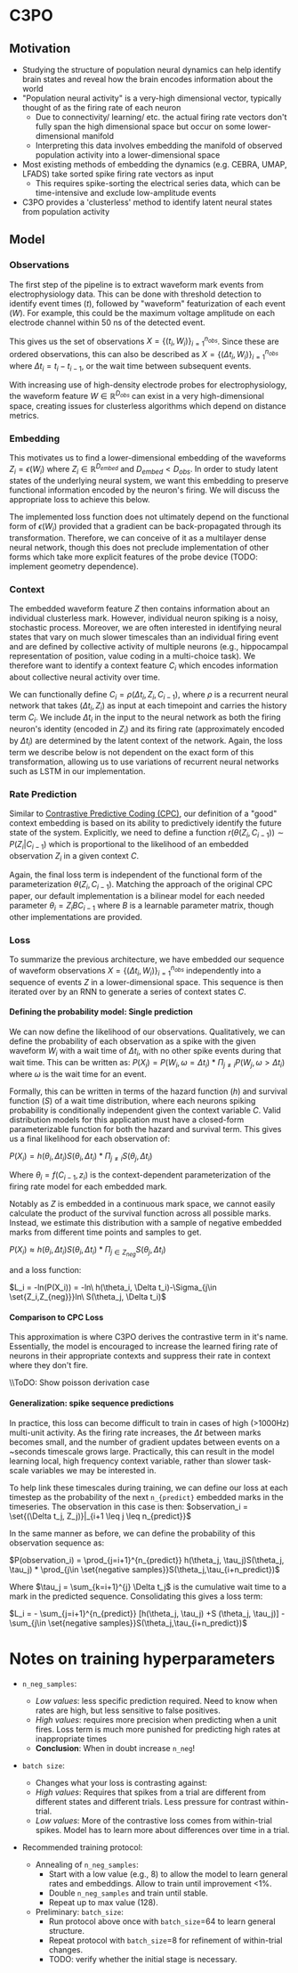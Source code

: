 # C3PO

## Motivation

- Studying the structure of population neural dynamics can help identify brain states and reveal how the brain encodes information about the world
- "Population neural activity" is a very-high dimensional vector, typically thought of as the firing rate of each neuron
  - Due to connectivity/ learning/ etc. the actual firing rate vectors don't fully span the high dimensional space but occur on some lower-dimensional manifold
  - Interpreting this data involves embedding the manifold of observed population activity into a lower-dimensional space
- Most existing methods of embedding the dynamics (e.g. CEBRA, UMAP, LFADS) take sorted spike firing rate vectors as input
  - This requires spike-sorting the electrical series data, which can be time-intensive and exclude low-amplitude events
- C3PO provides a 'clusterless' method to identify latent neural states from population activity

## Model

### Observations

The first step of the pipeline is to extract waveform mark events from electrophysiology data. This can be done with threshold detection to identify event times ($t$), followed by "waveform" featurization of each event ($W$). For example, this could be the maximum voltage amplitude on each electrode channel within 50 ns of the detected event.

This gives us the set of observations $X = \{(t_i,W_i)\}_{i=1}^{n_{obs}}$. Since these are ordered observations, this can also be described as $X = \{(\Delta t_i,W_i)\}_{i=1}^{n_{obs}}$ where $\Delta t_i = t_i - t_{i-1}$, or the wait time between subsequent events.

With increasing use of high-density electrode probes for electrophysiology, the waveform feature $W \in \mathbb{R}^{D_{obs}}$ can exist in a very high-dimensional space, creating issues for clusterless algorithms which depend on distance metrics.

### Embedding

This motivates us to find a lower-dimensional embedding of the waveforms $Z_i = \epsilon(W_i)$ where $Z_i \in \mathbb{R}^{D_{embed}}$ and $D_{embed} < D_{obs}$. In order to study latent states of the underlying neural system, we want this embedding to preserve functional information encoded by the neuron's firing. We will discuss the appropriate loss to achieve this below.

The implemented loss function does not ultimately depend on the functional form of $\epsilon(W_i)$ provided that a gradient can be back-propagated through its transformation. Therefore, we can conceive of it as a multilayer dense neural network, though this does not preclude implementation of other forms which take more explicit features of the probe device (TODO: implement geometry dependence).

### Context

The embedded waveform feature $Z$ then contains information about an individual clusterless mark. However, individual neuron spiking is a noisy, stochastic process. Moreover, we are often interested in identifying neural states that vary on much slower timescales than an individual firing event and are defined by collective activity of multiple neurons (e.g., hippocampal representation of position, value coding in a multi-choice task). We therefore want to identify a context feature $C_i$ which encodes information about collective neural activity over time.

We can functionally define $C_i = \rho(\Delta t_i, Z_i, C_{i-1})$, where $\rho$ is a recurrent neural network that takes $(\Delta t_i, Z_i)$ as input at each timepoint and carries the history term $C_i$. We include $\Delta t_i$ in the input to the neural network as both the firing neuron's identity (encoded in $Z_i$) and its firing rate (approximately encoded by $\Delta t_i$) are determined by the latent context of the network. Again, the loss term we describe below is not dependent on the exact form of this transformation, allowing us to use variations of recurrent neural networks such as LSTM in our implementation.

### Rate Prediction

Similar to [Contrastive Predictive Coding (CPC)](https://arxiv.org/abs/1807.03748), our definition of a "good" context embedding is based on its ability to predictively identify the future state of the system. Explicitly, we need to define a function $r(\theta(Z_i,C_{i-1})) \sim P(Z_i|C_{i-1})$ which is proportional to the likelihood of an embedded observation $Z_i$ in a given context $C$.

Again, the final loss term is independent of the functional form of the parameterization $\theta(Z_i,C_{i-1})$. Matching the approach of the original CPC paper, our default implementation is a bilinear model for each needed parameter $\theta_i = Z_i B C_{i-1}$ where $B$ is a learnable parameter matrix, though other implementations are provided.

### Loss

To summarize the previous architecture, we have embedded our sequence of waveform observations $X = \{(\Delta t_i,W_i)\}_{i=1}^{n_{obs}}$ independently into a sequence of events $Z$ in a lower-dimensional space. This sequence is then iterated over by an RNN to generate a series of context states $C$.

#### Defining the probability model: Single prediction

  We can now define the likelihood of our observations.  Qualitatively, we can define the probability of each observation as a spike with the given waveform $W_i$ with a wait time of $\Delta t_i$, with no other spike events during that wait time. This can be written as: $P(X_i) = P(W_i,\omega=\Delta t_i) * \Pi _{j\neq i}P(W_j, \omega > \Delta t_i)$ where $\omega$ is the wait time for an event.

  Formally, this can be written in terms of the hazard function ($h$) and survival function ($S$) of a wait time distribution, where each neurons spiking probability is conditionally independent given the context variable $C$. Valid distribution models for this application must have a closed-form parameterizable function for both the hazard and survival term. This gives us a final likelihood for each observation of:

  $P(X_i) = h(\theta_i, \Delta t_i)S(\theta_i, \Delta t_i)*\Pi _{j\neq i}S(\theta_j, \Delta t_i)$

  Where $\theta_i = f(C_{i-1},z_i)$ is the context-dependent parameterization of the firing rate model for each embedded mark.

  Notably as $Z$ is embedded in a continuous mark space, we cannot easily calculate the product of the survival function across all possible marks. Instead, we estimate this distribution with a sample of negative embedded marks from different time points and samples to get.

$P(X_i) \approx h(\theta_i, \Delta t_i)S(\theta_i, \Delta t_i)*\Pi _{j\in {Z_{neg}}}S(\theta_j, \Delta t_i)$

and a loss function:

$L_i = -ln(P(X_i)) = -ln\ h(\theta_i, \Delta t_i)-\Sigma_{j\in \set{Z_i,Z_{neg}}}ln\ S(\theta_j, \Delta t_i)$

#### Comparison to CPC Loss

This approximation is where C3PO derives the contrastive term in it's name. Essentially, the model is encouraged to increase the learned firing rate of neurons in their appropriate contexts and suppress their rate in context where they don't fire.

\\\ToDO: Show poisson derivation case

#### Generalization: spike sequence predictions

In practice, this loss can become difficult to train in cases of high (>1000Hz) multi-unit activity.
 As the firing rate increases, the $\Delta t$ between marks becomes small, and the number of gradient
 updates between events on a ~seconds timescale grows large. Practically, this can result
 in the model learning local, high frequency context variable, rather than slower task-scale
 variables we may be interested in.

 To help link these timescales during training, we can define our loss at each timestep as the probability
 of the next `n_{predict}` embedded marks in the timeseries. The observation in this case is then:
 $observation_i = \set{(\Delta t_j, Z_j)}|_{i+1 \leq j \leq n_{predict}}$

In the same manner as before, we can define the probability of this observation sequence as:

$P(observation_i) = \prod_{j=i+1}^{n_{predict}} h(\theta_j, \tau_j)S(\theta_j, \tau_j) * \prod_{j\in \set{negative samples}}S(\theta_j,\tau_{i+n_predict})$

Where $\tau_j = \sum_{k=i+1}^{j} \Delta t_j$ is the cumulative wait time to a mark in the predicted sequence.
Consolidating this gives a loss term:

$L_i = - \sum_{j=i+1}^{n_{predict}} [h(\theta_j, \tau_j) +S (\theta_j, \tau_j)] - \sum_{j\in \set{negative samples}}S(\theta_j,\tau_{i+n_predict})$

# Notes on training hyperparameters

- `n_neg_samples`:
  - _Low values_: less specific prediction required. Need to know when rates are high, but less sensitive to false positives.
  - _High values_: requires more precision when predicting when a unit fires. Loss term is much more punished for predicting high rates at inappropriate times
  - __Conclusion__: When in doubt increase `n_neg`!
- `batch size`:
  - Changes what your loss is contrasting against:
  - _High values_: Requires that spikes from a trial are different from different states and different trials. Less pressure for contrast within-trial.
  - _Low values_: More of the contrastive loss comes from within-trial spikes. Model has to learn more about differences over time in a trial.

- Recommended training protocol:
  - Annealing of `n_neg_samples`:
    - Start with a low value (e.g., 8) to allow the model to learn general rates and embeddings. Allow to train until improvement <1%.
    - Double `n_neg_samples` and train until stable.
    - Repeat up to max value (128).
  - Preliminary: `batch_size`:
    - Run protocol above once with `batch_size`=64 to learn general structure.
    - Repeat protocol with `batch_size`=8 for refinement of within-trial changes.
    - TODO: verify whether the initial stage is necessary.
